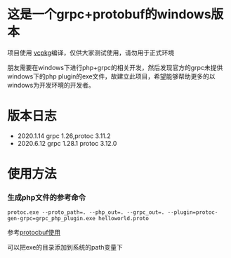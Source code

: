 # 这是一个grpc+protobuf的windows版本
项目使用 [vcpkg](https://github.com/microsoft/vcpkg)编译，仅供大家测试使用，请勿用于正式环境


朋友需要在windows下进行php+grpc的相关开发，然后发现官方的grpc未提供windows下的php plugin的exe文件，故建立此项目，希望能够帮助更多的以windows为开发环境的开发者。 

# 版本日志
- 2020.1.14 grpc 1.26,protoc 3.11.2
- 2020.6.12 grpc 1.28.1 protoc 3.12.0

# 使用方法
### 生成php文件的参考命令

`protoc.exe --proto_path=. --php_out=. --grpc_out=. --plugin=protoc-gen-grpc=grpc_php_plugin.exe helloworld.proto`

参考[protocbuf使用](https://developers.google.com/protocol-buffers/docs/proto3#generating)

可以把exe的目录添加到系统的path变量下
    
     
